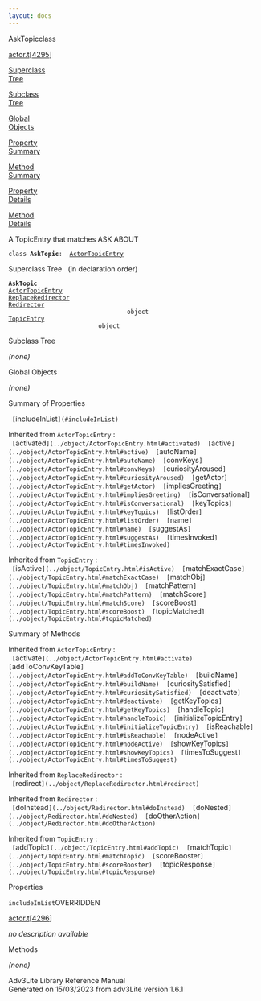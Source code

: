 ```yaml
---
layout: docs
---
```

<span class="title">AskTopic</span><span class="type">class</span>

[actor.t](../file/actor.t.html)\[[4295](../source/actor.t.html#4295)\]

[Superclass  
Tree](#_SuperClassTree_)

[Subclass  
Tree](#_SubClassTree_)

[Global  
Objects](#_ObjectSummary_)

[Property  
Summary](#_PropSummary_)

[Method  
Summary](#_MethodSummary_)

[Property  
Details](#_Properties_)

[Method  
Details](#_Methods_)



A TopicEntry that matches ASK ABOUT

`class `**`AskTopic`**` :   `[`ActorTopicEntry`](../object/ActorTopicEntry.html)



<span id="_SuperClassTree_"></span>



<span class="hdln">Superclass Tree</span>   (in declaration order)



**`AskTopic`**  
[`ActorTopicEntry`](../object/ActorTopicEntry.html)  
[`ReplaceRedirector`](../object/ReplaceRedirector.html)  
[`Redirector`](../object/Redirector.html)  
`                                 object`  
[`TopicEntry`](../object/TopicEntry.html)  
`                         object`  
<span id="_SubClassTree_"></span>



<span class="hdln">Subclass Tree</span>  



*(none)* <span id="_ObjectSummary_"></span>



<span class="hdln">Global Objects</span>  



*(none)* <span id="_PropSummary_"></span>



<span class="hdln">Summary of Properties</span>  



` [`includeInList`](#includeInList)  `

Inherited from `ActorTopicEntry` :  
` [`activated`](../object/ActorTopicEntry.html#activated)  [`active`](../object/ActorTopicEntry.html#active)  [`autoName`](../object/ActorTopicEntry.html#autoName)  [`convKeys`](../object/ActorTopicEntry.html#convKeys)  [`curiosityAroused`](../object/ActorTopicEntry.html#curiosityAroused)  [`getActor`](../object/ActorTopicEntry.html#getActor)  [`impliesGreeting`](../object/ActorTopicEntry.html#impliesGreeting)  [`isConversational`](../object/ActorTopicEntry.html#isConversational)  [`keyTopics`](../object/ActorTopicEntry.html#keyTopics)  [`listOrder`](../object/ActorTopicEntry.html#listOrder)  [`name`](../object/ActorTopicEntry.html#name)  [`suggestAs`](../object/ActorTopicEntry.html#suggestAs)  [`timesInvoked`](../object/ActorTopicEntry.html#timesInvoked)  `





Inherited from `TopicEntry` :  
` [`isActive`](../object/TopicEntry.html#isActive)  [`matchExactCase`](../object/TopicEntry.html#matchExactCase)  [`matchObj`](../object/TopicEntry.html#matchObj)  [`matchPattern`](../object/TopicEntry.html#matchPattern)  [`matchScore`](../object/TopicEntry.html#matchScore)  [`scoreBoost`](../object/TopicEntry.html#scoreBoost)  [`topicMatched`](../object/TopicEntry.html#topicMatched)  `

<span id="_MethodSummary_"></span>



<span class="hdln">Summary of Methods</span>  





Inherited from `ActorTopicEntry` :  
` [`activate`](../object/ActorTopicEntry.html#activate)  [`addToConvKeyTable`](../object/ActorTopicEntry.html#addToConvKeyTable)  [`buildName`](../object/ActorTopicEntry.html#buildName)  [`curiositySatisfied`](../object/ActorTopicEntry.html#curiositySatisfied)  [`deactivate`](../object/ActorTopicEntry.html#deactivate)  [`getKeyTopics`](../object/ActorTopicEntry.html#getKeyTopics)  [`handleTopic`](../object/ActorTopicEntry.html#handleTopic)  [`initializeTopicEntry`](../object/ActorTopicEntry.html#initializeTopicEntry)  [`isReachable`](../object/ActorTopicEntry.html#isReachable)  [`nodeActive`](../object/ActorTopicEntry.html#nodeActive)  [`showKeyTopics`](../object/ActorTopicEntry.html#showKeyTopics)  [`timesToSuggest`](../object/ActorTopicEntry.html#timesToSuggest)  `

Inherited from `ReplaceRedirector` :  
` [`redirect`](../object/ReplaceRedirector.html#redirect)  `

Inherited from `Redirector` :  
` [`doInstead`](../object/Redirector.html#doInstead)  [`doNested`](../object/Redirector.html#doNested)  [`doOtherAction`](../object/Redirector.html#doOtherAction)  `

Inherited from `TopicEntry` :  
` [`addTopic`](../object/TopicEntry.html#addTopic)  [`matchTopic`](../object/TopicEntry.html#matchTopic)  [`scoreBooster`](../object/TopicEntry.html#scoreBooster)  [`topicResponse`](../object/TopicEntry.html#topicResponse)  `

<span id="_Properties_"></span>



<span class="hdln">Properties</span>  



<span id="includeInList"></span>

`includeInList`<span class="rem">OVERRIDDEN</span>

[actor.t](../file/actor.t.html)\[[4296](../source/actor.t.html#4296)\]



*no description available*



<span id="_Methods_"></span>



<span class="hdln">Methods</span>  



*(none)*



Adv3Lite Library Reference Manual  
Generated on 15/03/2023 from adv3Lite version 1.6.1


